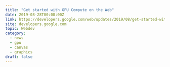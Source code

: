 ```yaml
---
title: "Get started with GPU Compute on the Web"
date: 2019-08-28T00:00:00Z
link: https://developers.google.com/web/updates/2019/08/get-started-with-gpu-compute-on-the-web?utm_medium=RSS&utm_source=hune
site: developers.google.com
topic: Webdev
category:
  - news
  - gpu
  - canvas
  - graphics
draft: false
---
```

